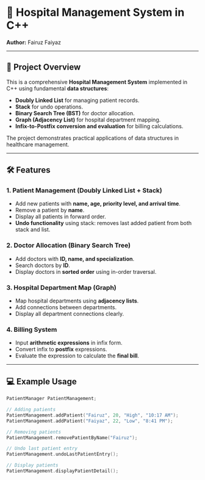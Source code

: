 # 🏥 Hospital Management System in C++

**Author:** Fairuz Faiyaz  

---

## 📌 Project Overview

This is a comprehensive **Hospital Management System** implemented in C++ using fundamental **data structures**:

- **Doubly Linked List** for managing patient records.
- **Stack** for undo operations.
- **Binary Search Tree (BST)** for doctor allocation.
- **Graph (Adjacency List)** for hospital department mapping.
- **Infix-to-Postfix conversion and evaluation** for billing calculations.

The project demonstrates practical applications of data structures in healthcare management.

---

## 🛠 Features

### 1. Patient Management (Doubly Linked List + Stack)
- Add new patients with **name, age, priority level, and arrival time**.
- Remove a patient by **name**.
- Display all patients in forward order.
- **Undo functionality** using stack: removes last added patient from both stack and list.

### 2. Doctor Allocation (Binary Search Tree)
- Add doctors with **ID, name, and specialization**.
- Search doctors by **ID**.
- Display doctors in **sorted order** using in-order traversal.

### 3. Hospital Department Map (Graph)
- Map hospital departments using **adjacency lists**.
- Add connections between departments.
- Display all department connections clearly.

### 4. Billing System
- Input **arithmetic expressions** in infix form.
- Convert infix to **postfix** expressions.
- Evaluate the expression to calculate the **final bill**.

---

## 💻 Example Usage

```cpp
PatientManager PatientManagement;

// Adding patients
PatientManagement.addPatient("Fairuz", 20, "High", "10:17 AM");
PatientManagement.addPatient("Faiyaz", 22, "Low", "8:41 PM");

// Removing patients
PatientManagement.removePatientByName("Fairuz");

// Undo last patient entry
PatientManagement.undoLastPatientEntry();

// Display patients
PatientManagement.displayPatientDetail();
